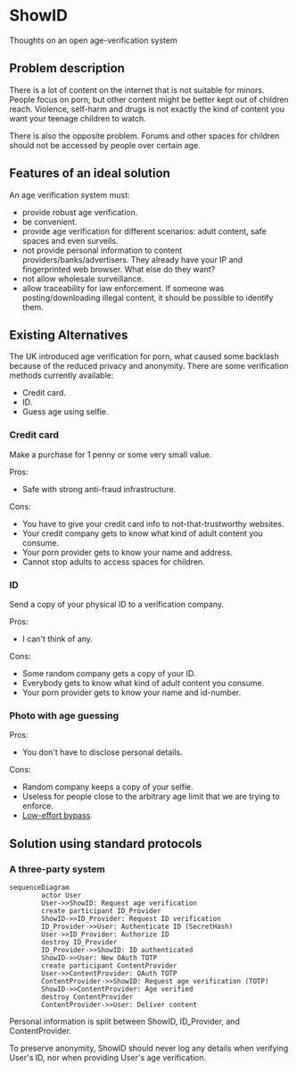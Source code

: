 # ShowID

Thoughts on an open age-verification system

## Problem description

There is a lot of content on the internet that is not suitable for minors. People focus on porn,
but other content might be better kept out of children reach. Violence, self-harm and drugs is not
exactly the kind of content you want your teenage children to watch.

There is also the opposite problem. Forums and other spaces for children should not be accessed
by people over certain age.

## Features of an ideal solution

An age verification system must:

- provide robust age verification.
- be convenient.
- provide age verification for different scenarios:
  adult content, safe spaces and even surveils.
- not provide personal information to content providers/banks/advertisers.
  They already have your IP and fingerprinted web browser. What else do they want?
- not allow wholesale surveillance.
- allow traceability for law enforcement.
  If someone was posting/downloading illegal content, it should be possible to identify them.

## Existing Alternatives

The UK introduced age verification for porn, what caused some backlash because of the reduced
privacy and anonymity. There are some verification methods currently available:
- Credit card.
- ID.
- Guess age using selfie.

### Credit card

Make a purchase for 1 penny or some very small value.

Pros:
- Safe with strong anti-fraud infrastructure.

Cons:
- You have to give your credit card info to not-that-trustworthy websites.
- Your credit company gets to know what kind of adult content you consume.
- Your porn provider gets to know your name and address.
- Cannot stop adults to access spaces for children.

### ID

Send a copy of your physical ID to a verification company.

Pros:
- I can't think of any.

Cons:
- Some random company gets a copy of your ID.
- Everybody gets to know what kind of adult content you consume.
- Your porn provider gets to know your name and id-number.

### Photo with age guessing

Pros:
- You don't have to disclose personal details.

Cons:
- Random company keeps a copy of your selfie.
- Useless for people close to the arbitrary age limit that we are trying to enforce.
- [Low-effort bypass](https://www.forbes.com/sites/paultassi/2025/07/31/the-uks-internet-age-verification-is-being-bypassed-by-death-stranding-2-garrys-mod/).

## Solution using standard protocols

### A three-party system

```mermaid
sequenceDiagram
        actor User
        User->>ShowID: Request age verification
        create participant ID_Provider
        ShowID->>ID_Provider: Request ID verification
        ID_Provider->>User: Authenticate ID (SecretHash)
        User->>ID_Provider: Authorize ID
        destroy ID_Provider
        ID_Provider->>ShowID: ID authenticated
        ShowID->>User: New OAuth TOTP
        create participant ContentProvider
        User->>ContentProvider: OAuth TOTP
        ContentProvider->>ShowID: Request age verification (TOTP)
        ShowID->>ContentProvider: Age verified
        destroy ContentProvider
        ContentProvider->>User: Deliver content
```

Personal information is split between ShowID, ID_Provider, and ContentProvider.

To preserve anonymity, ShowID should never log any details when verifying User's ID, nor when
providing User's age verification.
